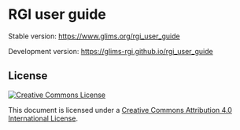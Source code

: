 # RGI user guide

Stable version: https://www.glims.org/rgi_user_guide

Development version: https://glims-rgi.github.io/rgi_user_guide

## License

[![Creative Commons License](https://mirrors.creativecommons.org/presskit/buttons/88x31/svg/by.svg)](https://creativecommons.org/licenses/by/4.0)

This document is licensed under a [Creative Commons Attribution 4.0 International License](https://creativecommons.org/licenses/by/4.0/).
